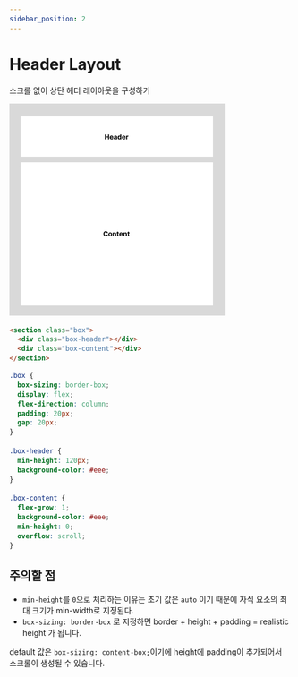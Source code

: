 ```yaml
---
sidebar_position: 2
---
```


# Header Layout

스크롤 없이 상단 헤더 레이아웃을 구성하기

![Header](./OnlyHeaderMenu.jpg)

```html
<section class="box">
  <div class="box-header"></div>
  <div class="box-content"></div>
</section>
```

```css
.box {
  box-sizing: border-box;
  display: flex;
  flex-direction: column;
  padding: 20px;
  gap: 20px;
}

.box-header {
  min-height: 120px;
  background-color: #eee;
}

.box-content {
  flex-grow: 1;
  background-color: #eee;
  min-height: 0;
  overflow: scroll;
}
```

## 주의할 점

- `min-height`를 `0`으로 처리하는 이유는 초기 값은 `auto` 이기 때문에 자식 요소의 최대 크기가 min-width로 지정된다.
- `box-sizing: border-box` 로 지정하면 border + height + padding = realistic height 가 됩니다.

default 값은 `box-sizing: content-box;`이기에 height에 padding이 추가되어서 스크롤이 생성될 수 있습니다.

